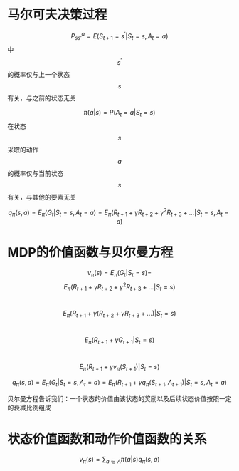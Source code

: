 # 马尔可夫决策过程

$$P^a_{ss'}=E(S_{t+1}=s^{'}|S_t=s,A_t=a)$$ 中$$s^{'}$$的概率仅与上一个状态$$s$$有关，与之前的状态无关

$$π(a|s)=P(A_t=a|S_t=s)$$ 在状态$$s$$采取的动作$$a$$的概率仅与当前状态$$s$$有关，与其他的要素无关

$$q_π(s,a)=E_π(G_t|S_t=s,A_t=a)=E_π(R_{t+1}+γR_{t+2}+γ^2R_{t+3}+...|S_t=s,A_t=a)$$ 

# MDP的价值函数与贝尔曼方程

$$v_π(s)=E_π(G_t|S_t=s)=$$$$E_π(R_{t+1}+γR_{t+2}+γ^2R_{t+3}+...|S_t=s)$$ 

​                                             $$E_π(R_{t+1}+γ(R_{t+2}+γR_{t+3}+...)|S_t=s)$$

​                                             $$E_π(R_{t+1}+γG_{t+1}|S_t=s)$$

​                                             $$E_π(R_{t+1}+γv_π(S_{t+1})|S_t=s)$$



$$q_π(s,a)=E_π(G_t|S_t=s,A_t=a)=E_π(R_{t+1}+γq_π(S_{t+1},A_{t+1})|S_t=s,A_t=a)$$ 



贝尔曼方程告诉我们：一个状态的价值由该状态的奖励以及后续状态价值按照一定的衰减比例组成

# 状态价值函数和动作价值函数的关系

$$v_π(s)=\sum_{a \in A}π(a|s)q_π(s,a)$$ 

